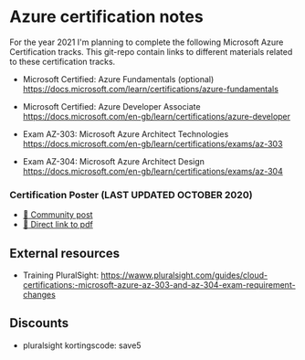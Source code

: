 # Azure certification notes

For the year 2021 I'm planning to complete the following Microsoft Azure Certification tracks.
This git-repo contain links  to different materials related to these certification tracks.


* Microsoft Certified: Azure Fundamentals (optional)
https://docs.microsoft.com/learn/certifications/azure-fundamentals

* Microsoft Certified: Azure Developer Associate
https://docs.microsoft.com/en-gb/learn/certifications/azure-developer

* Exam AZ-303: Microsoft Azure Architect Technologies
https://docs.microsoft.com/en-gb/learn/certifications/exams/az-303

* Exam AZ-304: Microsoft Azure Architect Design
https://docs.microsoft.com/en-gb/learn/certifications/exams/az-304


### Certification Poster (LAST UPDATED OCTOBER 2020)
* [👀 Community post](https://www.microsoftpartnercommunity.com/t5/Events-Trainings/Become-Microsoft-Certified-Updated-Poster-since-October-2020/m-p/30869) 
* [📌 Direct link to pdf](
https://www.microsoftpartnercommunity.com/atvwr79957/attachments/atvwr79957/NLEvents/80/1/MSFT%20Certification%20Poster%20(digital).pdf)


## External resources
* Training PluralSight: https://waww.pluralsight.com/guides/cloud-certifications:-microsoft-azure-az-303-and-az-304-exam-requirement-changes



## Discounts
* pluralsight kortingscode: save5


